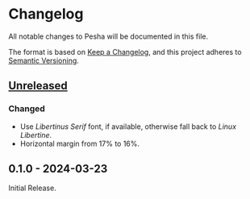 # Changelog

All notable changes to Pesha will be documented in this file.

The format is based on [Keep a Changelog](https://keepachangelog.com/en/1.1.0/),
and this project adheres to [Semantic Versioning](https://semver.org/spec/v2.0.0.html).

<!---
The changes should be grouped using the following categories (in order of precedence):
- Added: for new features.
- Changed: for changes in existing functionality.
- Fixed: for any bug fixes.
- Deprecated: for soon-to-be removed features.
- Removed: for now removed features.
-->

[unreleased]: https://github.com/talal/ilm/compare/v0.1.0...HEAD

## [Unreleased]

### Changed

- Use _Libertinus Serif_ font, if available, otherwise fall back to _Linux Libertine_.
- Horizontal margin from 17% to 16%.

## 0.1.0 - 2024-03-23

Initial Release.
